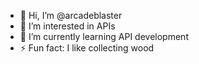 - 👋 Hi, I’m @arcadeblaster
- 👀 I’m interested in APIs
- 🌱 I’m currently learning API development
- ⚡ Fun fact: I like collecting wood

<!---
arcadeblaster/arcadeblaster is a ✨ special ✨ repository because its `README.md` (this file) appears on your GitHub profile.
You can click the Preview link to take a look at your changes.
--->
